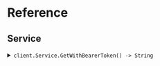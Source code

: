 # Reference
## Service
<details><summary><code>client.Service.GetWithBearerToken() -> String</code></summary>
<dl>
<dd>

#### 📝 Description

<dl>
<dd>

<dl>
<dd>

GET request with custom api key
</dd>
</dl>
</dd>
</dl>

#### 🔌 Usage

<dl>
<dd>

<dl>
<dd>

```ruby
client.service.get_with_bearer_token();
```
</dd>
</dl>
</dd>
</dl>


</dd>
</dl>
</details>
